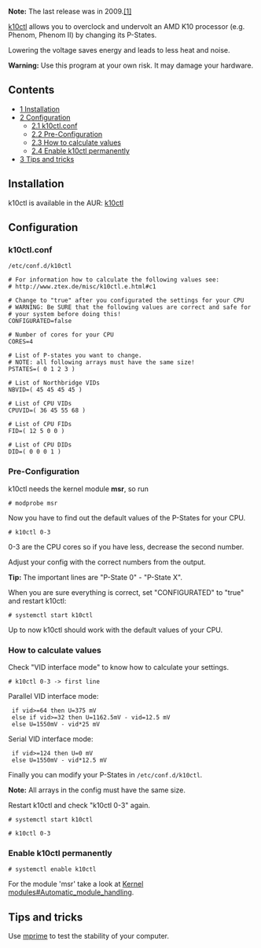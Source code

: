 **Note:** The last release was in 2009.[[1]](https://sourceforge.net/projects/k10ctl/files/)

[k10ctl](https://sourceforge.net/projects/k10ctl/) allows you to overclock and undervolt an AMD K10 processor (e.g. Phenom, Phenom II) by changing its P-States.

Lowering the voltage saves energy and leads to less heat and noise.

**Warning:** Use this program at your own risk. It may damage your hardware.

## Contents

*   [1 Installation](#Installation)
*   [2 Configuration](#Configuration)
    *   [2.1 k10ctl.conf](#k10ctl.conf)
    *   [2.2 Pre-Configuration](#Pre-Configuration)
    *   [2.3 How to calculate values](#How_to_calculate_values)
    *   [2.4 Enable k10ctl permanently](#Enable_k10ctl_permanently)
*   [3 Tips and tricks](#Tips_and_tricks)

## Installation

k10ctl is available in the AUR: [k10ctl](https://aur.archlinux.org/packages/k10ctl/)

## Configuration

### k10ctl.conf

 `/etc/conf.d/k10ctl` 
```
# For information how to calculate the following values see:
# http://www.ztex.de/misc/k10ctl.e.html#c1

# Change to "true" after you configurated the settings for your CPU
# WARNING: Be SURE that the following values are correct and safe for
# your system before doing this!
CONFIGURATED=false

# Number of cores for your CPU
CORES=4

# List of P-states you want to change.
# NOTE: all following arrays must have the same size!
PSTATES=( 0 1 2 3 )

# List of Northbridge VIDs
NBVID=( 45 45 45 45 )

# List of CPU VIDs
CPUVID=( 36 45 55 68 )

# List of CPU FIDs
FID=( 12 5 0 0 )

# List of CPU DIDs
DID=( 0 0 0 1 )

```

### Pre-Configuration

k10ctl needs the kernel module **msr**, so run

```
# modprobe msr

```

Now you have to find out the default values of the P-States for your CPU.

```
# k10ctl 0-3

```

0-3 are the CPU cores so if you have less, decrease the second number.

Adjust your config with the correct numbers from the output.

**Tip:** The important lines are "P-State 0" - "P-State X".

When you are sure everything is correct, set "CONFIGURATED" to "true" and restart k10ctl:

```
# systemctl start k10ctl

```

Up to now k10ctl should work with the default values of your CPU.

### How to calculate values

Check "VID interface mode" to know how to calculate your settings.

```
# k10ctl 0-3 -> first line

```

Parallel VID interface mode:

```
 if vid>=64 then U=375 mV
 else if vid>=32 then U=1162.5mV - vid=12.5 mV
 else U=1550mV - vid*25 mV

```

Serial VID interface mode:

```
 if vid>=124 then U=0 mV
 else U=1550mV - vid*12.5 mV

```

Finally you can modify your P-States in `/etc/conf.d/k10ctl`.

**Note:** All arrays in the config must have the same size.

Restart k10ctl and check "k10ctl 0-3" again.

```
# systemctl start k10ctl

```

```
# k10ctl 0-3

```

### Enable k10ctl permanently

```
# systemctl enable k10ctl

```

For the module 'msr' take a look at [Kernel modules#Automatic_module_handling](/index.php/Kernel_modules#Automatic_module_handling "Kernel modules").

## Tips and tricks

Use [mprime](https://aur.archlinux.org/packages/mprime/) to test the stability of your computer.